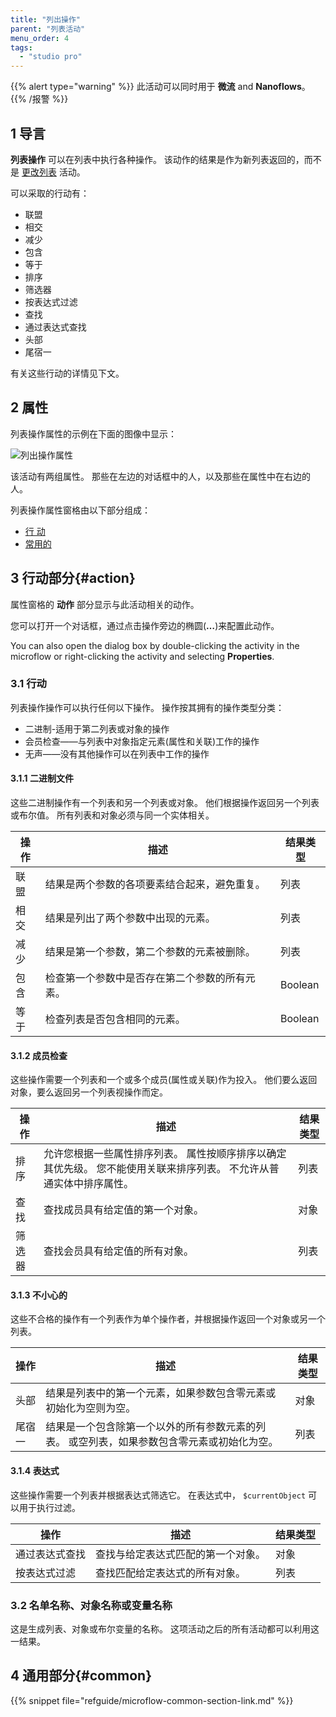 ```yaml
---
title: "列出操作"
parent: "列表活动"
menu_order: 4
tags:
  - "studio pro"
---
```


{{% alert type="warning" %}}
此活动可以同时用于 **微流** and **Nanoflows**。
{{% /报警 %}}

## 1 导言

**列表操作** 可以在列表中执行各种操作。 该动作的结果是作为新列表返回的，而不是 [更改列表](change-list) 活动。

可以采取的行动有：

* 联盟
* 相交
* 减少
* 包含
* 等于
* 排序
* 筛选器
* 按表达式过滤
* 查找
* 通过表达式查找
* 头部
* 尾宿一

有关这些行动的详情见下文。

## 2 属性

列表操作属性的示例在下面的图像中显示：

![列出操作属性](attachments/list-activities/list-operation-properties.png)

该活动有两组属性。 那些在左边的对话框中的人，以及那些在属性中在右边的人。

列表操作属性窗格由以下部分组成：

* [行 动](#action)
* [常用的](#common)

## 3 行动部分{#action}

属性窗格的 **动作** 部分显示与此活动相关的动作。

您可以打开一个对话框，通过点击操作旁边的椭圆(**…**)来配置此动作。

You can also open the dialog box by double-clicking the activity in the microflow or right-clicking the activity and selecting **Properties**.

### 3.1 行动

列表操作操作可以执行任何以下操作。 操作按其拥有的操作类型分类：

* 二进制-适用于第二列表或对象的操作
* 会员检查——与列表中对象指定元素(属性和关联)工作的操作
* 无声——没有其他操作可以在列表中工作的操作

#### 3.1.1 二进制文件

这些二进制操作有一个列表和另一个列表或对象。 他们根据操作返回另一个列表或布尔值。 所有列表和对象必须与同一个实体相关。

| 操作 | 描述                      | 结果类型    |
| -- | ----------------------- | ------- |
| 联盟 | 结果是两个参数的各项要素结合起来，避免重复。  | 列表      |
| 相交 | 结果是列出了两个参数中出现的元素。       | 列表      |
| 减少 | 结果是第一个参数，第二个参数的元素被删除。   | 列表      |
| 包含 | 检查第一个参数中是否存在第二个参数的所有元素。 | Boolean |
| 等于 | 检查列表是否包含相同的元素。          | Boolean |

#### 3.1.2 成员检查

这些操作需要一个列表和一个或多个成员(属性或关联)作为投入。 他们要么返回对象，要么返回另一个列表视操作而定。

| 操作  | 描述                                                          | 结果类型 |
| --- | ----------------------------------------------------------- | ---- |
| 排序  | 允许您根据一些属性排序列表。 属性按顺序排序以确定其优先级。 您不能使用关联来排序列表。 不允许从普通实体中排序属性。 | 列表   |
| 查找  | 查找成员具有给定值的第一个对象。                                            | 对象   |
| 筛选器 | 查找会员具有给定值的所有对象。                                             | 列表   |

#### 3.1.3 不小心的

这些不合格的操作有一个列表作为单个操作者，并根据操作返回一个对象或另一个列表。

| 操作  | 描述                                             | 结果类型 |
| --- | ---------------------------------------------- | ---- |
| 头部  | 结果是列表中的第一个元素，如果参数包含零元素或初始化为空则为空。               | 对象   |
| 尾宿一 | 结果是一个包含除第一个以外的所有参数元素的列表。 或空列表，如果参数包含零元素或初始化为空。 | 列表   |

#### 3.1.4 表达式

这些操作需要一个列表并根据表达式筛选它。 在表达式中， `$currentObject` 可以用于执行过滤。

| 操作      | 描述                | 结果类型 |
| ------- | ----------------- | ---- |
| 通过表达式查找 | 查找与给定表达式匹配的第一个对象。 | 对象   |
| 按表达式过滤  | 查找匹配给定表达式的所有对象。   | 列表   |


### 3.2 名单名称、对象名称或变量名称

这是生成列表、对象或布尔变量的名称。 这项活动之后的所有活动都可以利用这一结果。

## 4 通用部分{#common}

{{% snippet file="refguide/microflow-common-section-link.md" %}}
